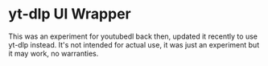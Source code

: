 # yt-dlp UI Wrapper

This was an experiment for youtubedl back then, updated it recently to use yt-dlp instead.
It's not intended for actual use, it was just an experiment but it may work, no warranties.
